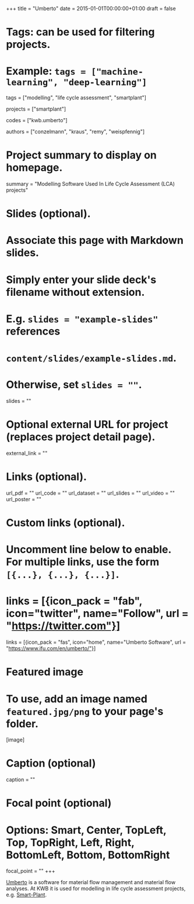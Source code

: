+++
title = "Umberto"
date = 2015-01-01T00:00:00+01:00
draft = false

# Tags: can be used for filtering projects.
# Example: `tags = ["machine-learning", "deep-learning"]`
tags = ["modelling", "life cycle assessment", "smartplant"]

projects = ["smartplant"]

codes = ["kwb.umberto"]

authors = ["conzelmann", "kraus", "remy", "weispfennig"]


# Project summary to display on homepage.
summary = "Modelling Software Used In Life Cycle Assessment (LCA) projects"

# Slides (optional).
#   Associate this page with Markdown slides.
#   Simply enter your slide deck's filename without extension.
#   E.g. `slides = "example-slides"` references 
#   `content/slides/example-slides.md`.
#   Otherwise, set `slides = ""`.
slides = ""

# Optional external URL for project (replaces project detail page).
external_link = ""

# Links (optional).
url_pdf = ""
url_code = ""
url_dataset = ""
url_slides = ""
url_video = ""
url_poster = ""

# Custom links (optional).
#   Uncomment line below to enable. For multiple links, use the form `[{...}, {...}, {...}]`.
# links = [{icon_pack = "fab", icon="twitter", name="Follow", url = "https://twitter.com"}]
links = [{icon_pack = "fas", icon="home", name="Umberto Software", url = "https://www.ifu.com/en/umberto/"}]


# Featured image
# To use, add an image named `featured.jpg/png` to your page's folder. 
[image]
  # Caption (optional)
  caption = ""

  # Focal point (optional)
  # Options: Smart, Center, TopLeft, Top, TopRight, Left, Right, BottomLeft, Bottom, BottomRight
  focal_point = ""
+++

[Umberto](https://www.ifu.com/en/umberto/) is a software for material flow management and material flow analyses. At KWB it is used for modelling in life 
cycle assessment projects, e.g. [Smart-Plant](../../project/smartplant/).


